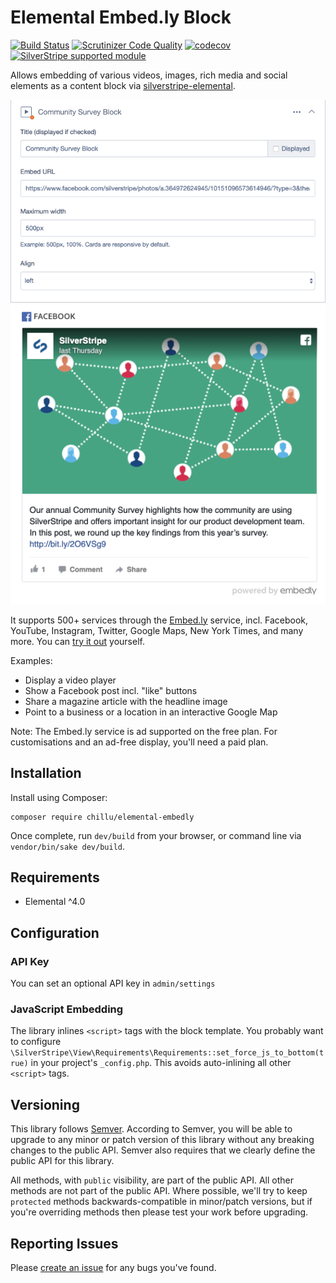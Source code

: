 # Elemental Embed.ly Block

[![Build Status](http://img.shields.io/travis/chillu/silverstripe-elemental-embedly-block.svg?style=flat)](https://travis-ci.org/chillu/silverstripe-elemental-embedly-block)
[![Scrutinizer Code Quality](https://scrutinizer-ci.com/g/chillu/silverstripe-elemental-embedly-block/badges/quality-score.png?b=master)](https://scrutinizer-ci.com/g/chillu/silverstripe-elemental-embedly-block/?branch=master)
[![codecov](https://codecov.io/gh/chillu/silverstripe-elemental-embedly-block/branch/master/graph/badge.svg)](https://codecov.io/gh/chillu/silverstripe-elemental-embedly-block)
[![SilverStripe supported module](https://img.shields.io/badge/silverstripe-supported-0071C4.svg)](https://www.silverstripe.org/software/addons/silverstripe-commercially-supported-module-list/)

Allows embedding of various videos, images, rich media and social elements
as a content block via [silverstripe-elemental](https://github.com/dnadesign/silverstripe-elemental).

![CMS UI](docs/_img/embedly-block.png)
![Sample Output](docs/_img/embedly-out.png)

It supports 500+ services through the [Embed.ly](https://embed.ly/) service,
incl. Facebook, YouTube, Instagram, Twitter, Google Maps, New York Times, and many more.
You can [try it out](https://embed.ly/code) yourself.

Examples:

 * Display a video player
 * Show a Facebook post incl. "like" buttons
 * Share a magazine article with the headline image
 * Point to a business or a location in an interactive Google Map

Note: The Embed.ly service is ad supported on the free plan.
For customisations and an ad-free display, you'll need a paid plan.

## Installation

Install using Composer:

```
composer require chillu/elemental-embedly
```

Once complete, run `dev/build` from your browser, or command line via `vendor/bin/sake dev/build`.

## Requirements

* Elemental ^4.0

## Configuration

### API Key

You can set an optional API key in `admin/settings`

### JavaScript Embedding

The library inlines `<script>` tags with the block template.
You probably want to configure `\SilverStripe\View\Requirements\Requirements::set_force_js_to_bottom(true)`
in your project's `_config.php`. This avoids auto-inlining all other `<script>` tags.

## Versioning

This library follows [Semver](http://semver.org). According to Semver, you will be able to upgrade to any minor or patch version of this library without any breaking changes to the public API. Semver also requires that we clearly define the public API for this library.

All methods, with `public` visibility, are part of the public API. All other methods are not part of the public API. Where possible, we'll try to keep `protected` methods backwards-compatible in minor/patch versions, but if you're overriding methods then please test your work before upgrading.

## Reporting Issues

Please [create an issue](http://github.com/chillu/silverstripe-elemental-embedly-block/issues/new) for any bugs you've found.
